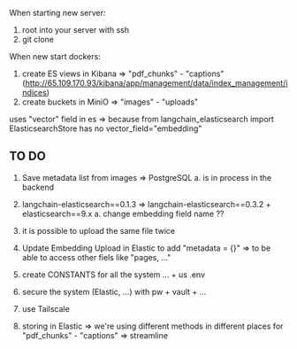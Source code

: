 When starting new server:
1) root into your server with ssh
2) git clone

When new start dockers:
1) create ES views in Kibana => "pdf_chunks" - "captions"  (http://65.109.170.93/kibana/app/management/data/index_management/indices)
2) create buckets in MiniO => "images" - "uploads"






uses "vector" field in es => because 
from langchain_elasticsearch import ElasticsearchStore
has no
vector_field="embedding"


TO DO 
-----

1) Save metadata list from images => PostgreSQL
        a. is in process in the backend


2) langchain-elasticsearch==0.1.3 => langchain-elasticsearch==0.3.2 + elasticsearch==9.x
        a. change embedding field name ??


3) it is possible to upload the same file twice

4) Update Embedding Upload in Elastic to add "metadata = {}" => to be able to access other fiels like "pages, ..."

5) create CONSTANTS for all the system ... + us .env

6) secure the system (Elastic, ...) with pw + vault + ...

7) use Tailscale

8) storing in Elastic => we're using different methods in different places for "pdf_chunks" - "captions" => streamline